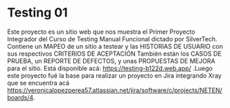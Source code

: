 # Testing 01

Este proyecto es un sitio web que nos muestra el Primer Proyecto Integrador del Curso de Testing Manual Funcional dictado por SilverTech.
Contiene un MAPEO de un sitio a testear y las HISTORIAS DE USUARIO con sus respectivos CRITERIOS DE ACEPTACIÓN
También están los CASOS DE PRUEBA, un REPORTE DE DEFECTOS, y unas PROPUESTAS DE MEJORA para el sitio.
Está disponible acá: https://testing-b122d.web.app/ .Luego este proyecto fué la base para realizar un proyecto en Jira integrando Xray que se encuentra acá https://veronicalopezperea57.atlassian.net/jira/software/c/projects/NETEN/boards/4. 





